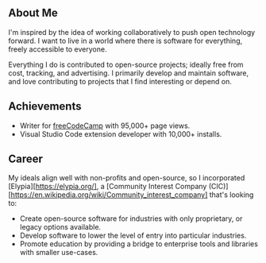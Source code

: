 ## About Me

I'm inspired by the idea of working collaboratively to push open technology forward. I want to live in a world where there is software for everything, freely accessible to everyone.

Everything I do is contributed to open-source projects; ideally free from cost, tracking, and advertising. I primarily develop and maintain software, and love contributing to projects that I find interesting or depend on.

## Achievements

* Writer for [freeCodeCamp](https://www.freecodecamp.org/news/author/seth/) with 95,000+ page views.
* Visual Studio Code extension developer with 10,000+ installs.

## Career

My ideals align well with non-profits and open-source, so I incorporated [Elypia][https://elypia.org/], a [Community Interest Company (CIC)][https://en.wikipedia.org/wiki/Community_interest_company] that's looking to: 

* Create open-source software for industries with only proprietary, or legacy options available.
* Develop software to lower the level of entry into particular industries.
* Promote education by providing a bridge to enterprise tools and libraries with smaller use-cases.
